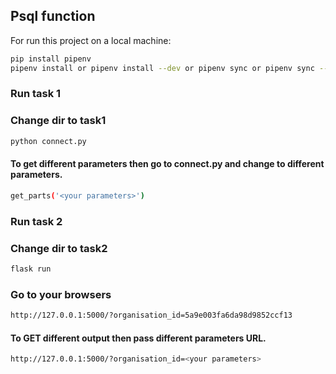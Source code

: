 ## Psql function

For run this project on a local machine: 

```sh
pip install pipenv
pipenv install or pipenv install --dev or pipenv sync or pipenv sync --dev
```
### Run task 1

### Change dir to task1
```sh
python connect.py
```
#### To get different parameters then go to connect.py and change to different parameters.

```sh
get_parts('<your parameters>')
```

### Run task 2
### Change dir to task2
```sh
flask run
```
### Go to your browsers

```sh
http://127.0.0.1:5000/?organisation_id=5a9e003fa6da98d9852ccf13
```
#### To GET different output then pass different parameters URL.
```sh
http://127.0.0.1:5000/?organisation_id=<your parameters>
```
